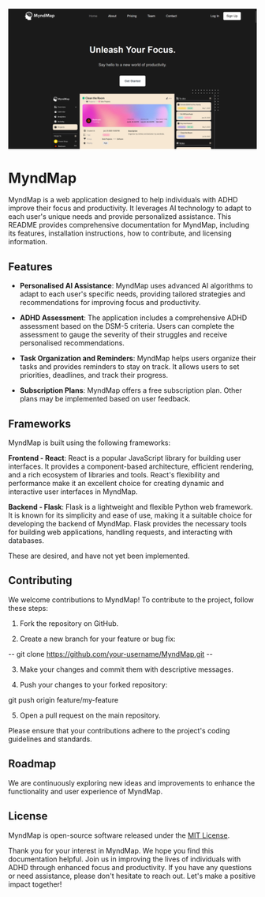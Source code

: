 ![MyndMap Logo](Website/Front%20Page%202.png)

# MyndMap

MyndMap is a web application designed to help individuals with ADHD improve their focus and productivity. It leverages AI technology to adapt to each user's unique needs and provide personalized assistance. This README provides comprehensive documentation for MyndMap, including its features, installation instructions, how to contribute, and licensing information.

## Features

- **Personalised AI Assistance**: MyndMap uses advanced AI algorithms to adapt to each user's specific needs, providing tailored strategies and recommendations for improving focus and productivity.

- **ADHD Assessment**: The application includes a comprehensive ADHD assessment based on the DSM-5 criteria. Users can complete the assessment to gauge the severity of their struggles and receive personalised recommendations.

- **Task Organization and Reminders**: MyndMap helps users organize their tasks and provides reminders to stay on track. It allows users to set priorities, deadlines, and track their progress.

- **Subscription Plans**: MyndMap offers a free subscription plan. Other plans may be implemented based on user feedback.

## Frameworks

MyndMap is built using the following frameworks:

**Frontend - React**: React is a popular JavaScript library for building user interfaces. It provides a component-based architecture, efficient rendering, and a rich ecosystem of libraries and tools. React's flexibility and performance make it an excellent choice for creating dynamic and interactive user interfaces in MyndMap.

**Backend - Flask**: Flask is a lightweight and flexible Python web framework. It is known for its simplicity and ease of use, making it a suitable choice for developing the backend of MyndMap. Flask provides the necessary tools for building web applications, handling requests, and interacting with databases.

These are desired, and have not yet been implemented.


## Contributing

We welcome contributions to MyndMap! To contribute to the project, follow these steps:

1. Fork the repository on GitHub.

2. Create a new branch for your feature or bug fix:



-- git clone https://github.com/your-username/MyndMap.git --


3. Make your changes and commit them with descriptive messages.

4. Push your changes to your forked repository:

git push origin feature/my-feature


5. Open a pull request on the main repository.

Please ensure that your contributions adhere to the project's coding guidelines and standards.

## Roadmap

We are continuously exploring new ideas and improvements to enhance the functionality and user experience of MyndMap.

## License

MyndMap is open-source software released under the [MIT License](LICENSE).

Thank you for your interest in MyndMap. We hope you find this documentation helpful. Join us in improving the lives of individuals with ADHD through enhanced focus and productivity. If you have any questions or need assistance, please don't hesitate to reach out. Let's make a positive impact together!





